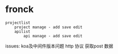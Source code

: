 # fronck

    projectlist
        project manage - add save edit
        apilist
            api manage - add save edit
    


issues:
    koa及中间件版本问题
    http 协议 获取post 数据

